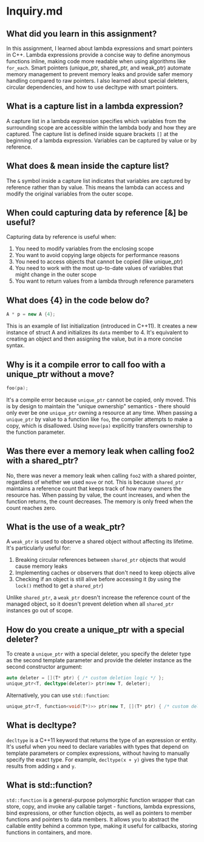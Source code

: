 # Inquiry.md

## What did you learn in this assignment?
In this assignment, I learned about lambda expressions and smart pointers in C++. Lambda expressions provide a concise way to define anonymous functions inline, making code more readable when using algorithms like `for_each`. Smart pointers (unique_ptr, shared_ptr, and weak_ptr) automate memory management to prevent memory leaks and provide safer memory handling compared to raw pointers. I also learned about special deleters, circular dependencies, and how to use decltype with smart pointers.

## What is a capture list in a lambda expression?
A capture list in a lambda expression specifies which variables from the surrounding scope are accessible within the lambda body and how they are captured. The capture list is defined inside square brackets `[]` at the beginning of a lambda expression. Variables can be captured by value or by reference.

## What does & mean inside the capture list?
The `&` symbol inside a capture list indicates that variables are captured by reference rather than by value. This means the lambda can access and modify the original variables from the outer scope.

## When could capturing data by reference [&] be useful?
Capturing data by reference is useful when:
1. You need to modify variables from the enclosing scope
2. You want to avoid copying large objects for performance reasons
3. You need to access objects that cannot be copied (like unique_ptr)
4. You need to work with the most up-to-date values of variables that might change in the outer scope
5. You want to return values from a lambda through reference parameters

## What does {4} in the code below do?
```cpp
A * p = new A {4};
```
This is an example of list initialization (introduced in C++11). It creates a new instance of struct A and initializes its `data` member to 4. It's equivalent to creating an object and then assigning the value, but in a more concise syntax.

## Why is it a compile error to call foo with a unique_ptr without a move?
```cpp
foo(pa);
```
It's a compile error because `unique_ptr` cannot be copied, only moved. This is by design to maintain the "unique ownership" semantics - there should only ever be one `unique_ptr` owning a resource at any time. When passing a `unique_ptr` by value to a function like `foo`, the compiler attempts to make a copy, which is disallowed. Using `move(pa)` explicitly transfers ownership to the function parameter.

## Was there ever a memory leak when calling foo2 with a shared_ptr?
No, there was never a memory leak when calling `foo2` with a shared pointer, regardless of whether we used `move` or not. This is because `shared_ptr` maintains a reference count that keeps track of how many owners the resource has. When passing by value, the count increases, and when the function returns, the count decreases. The memory is only freed when the count reaches zero.

## What is the use of a weak_ptr?
A `weak_ptr` is used to observe a shared object without affecting its lifetime. It's particularly useful for:
1. Breaking circular references between `shared_ptr` objects that would cause memory leaks
2. Implementing caches or observers that don't need to keep objects alive
3. Checking if an object is still alive before accessing it (by using the `lock()` method to get a `shared_ptr`)

Unlike `shared_ptr`, a `weak_ptr` doesn't increase the reference count of the managed object, so it doesn't prevent deletion when all `shared_ptr` instances go out of scope.

## How do you create a unique_ptr with a special deleter?
To create a `unique_ptr` with a special deleter, you specify the deleter type as the second template parameter and provide the deleter instance as the second constructor argument:

```cpp
auto deleter = [](T* ptr) { /* custom deletion logic */ };
unique_ptr<T, decltype(deleter)> ptr(new T, deleter);
```

Alternatively, you can use `std::function`:

```cpp
unique_ptr<T, function<void(T*)>> ptr(new T, [](T* ptr) { /* custom deletion logic */ });
```

## What is decltype?
`decltype` is a C++11 keyword that returns the type of an expression or entity. It's useful when you need to declare variables with types that depend on template parameters or complex expressions, without having to manually specify the exact type. For example, `decltype(x + y)` gives the type that results from adding `x` and `y`.

## What is std::function?
`std::function` is a general-purpose polymorphic function wrapper that can store, copy, and invoke any callable target - functions, lambda expressions, bind expressions, or other function objects, as well as pointers to member functions and pointers to data members. It allows you to abstract the callable entity behind a common type, making it useful for callbacks, storing functions in containers, and more.